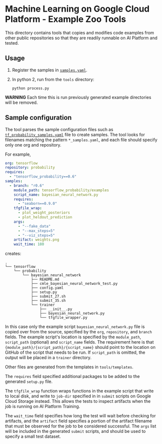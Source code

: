 # Machine Learning on Google Cloud Platform - Example Zoo Tools

This directory contains tools that copies and modifies code examples from other public repositories so that they are readily runnable on AI Platform and tested.

## Usage

1. Register the samples in [`samples.yaml`](samples.yaml).

1. In python 2, run from the `tools` directory:

	```
	python process.py
	```

**WARNING** Each time this is run previously generated example directories will be removed.


## Sample configuration

The tool parses the sample configuration files such as [`tf_probability_samples.yaml`](tf_probability_samples.yaml) file to create samples.  The tool looks for filenames matching the pattern `*_samples.yaml`, and each file should specify only one org and repository.

For example,

```yaml
org: tensorflow
repository: probability
requires:
  - "tensorflow_probability==0.6"
samples:
  - branch: "r0.6"
    module_path: tensorflow_probability/examples
    script_name: bayesian_neural_network.py
    requires:
      - "seaborn==0.9.0"
    tfgfile_wrap:
      - plot_weight_posteriors
      - plot_heldout_prediction
    args:
      - "--fake_data"
      - "--max_steps=5"
      - "--viz_steps=5"
    artifact: weights.png
    wait_time: 180
```

creates:

```
.
└── tensorflow
    └── probability
        └── bayesian_neural_network
            ├── README.md
            ├── cmle_bayesian_neural_network_test.py
            ├── config.yaml
            ├── setup.py
            ├── submit_27.sh
            ├── submit_35.sh
            └── trainer
                ├── __init__.py
                ├── bayesian_neural_network.py
                └── tfgfile_wrapper.py
```

In this case only the example script `bayesian_neural_network.py` file is copied over from the source, specified by the `org`, `repository`, and `branch` fields.  The example script's location is specified by the `module_path`, `script_path` (optional) and `script_name` fields.  The requirement here is that `{module_path}/{script_path}/{script_name}` should point to the location on GitHub of the script that needs to be run.  If `script_path` is omitted, the output will be placed in a `trainer` directory.

Other files are generated from the templates in `tools/templates`.

The `requires` field specified additional packages to be added to the generated `setup.py` file.

The `tfgfile_wrap` function wraps functions in the example script that write to local disk, and write to `job-dir` specified in in `submit` scripts on Google Cloud Storage instead.  This allows the tests to inspect artifacts when the job is running on AI Platform Training.

The `wait_time` field specifies how long the test will wait before checking for artifacts, and the `artifact` field specifies a portion of the artifact filename that must be observed for the job to be considered successful.  The `args` list will be included in the generated `submit` scripts, and should be used to specify a small test dataset.

